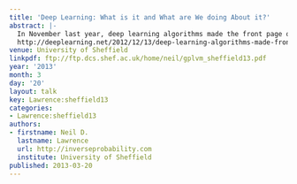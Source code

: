 ```yaml
---
title: 'Deep Learning: What is it and What are We doing About it?'
abstract: |-
  In November last year, deep learning algorithms made the front page of the New York Times. What’s special about these learning algorithms? What are they being used for and how are we using them in Sheffield? In this talk I’ll explain what deep learning is, why it’s considered exciting, and what the success stories are. I’ll also explain what the problems with these learning systems and how we are trying to address these problems with our own class of deep architectures been developed in our group in Sheffield.\
  http://deeplearning.net/2012/12/13/deep-learning-algorithms-made-front-page-on-new-york-times/
venue: University of Sheffield
linkpdf: ftp://ftp.dcs.shef.ac.uk/home/neil/gplvm_sheffield13.pdf
year: '2013'
month: 3
day: '20'
layout: talk
key: Lawrence:sheffield13
categories:
- Lawrence:sheffield13
authors:
- firstname: Neil D.
  lastname: Lawrence
  url: http://inverseprobability.com
  institute: University of Sheffield
published: 2013-03-20
---
```

